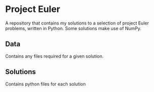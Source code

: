 # Project Euler
A repository that contains my solutions to a selection of project Euler problems, written in Python.  Some solutions make use of
NumPy.

## Data
Contains any files required for a given solution.

## Solutions
Contains python files for each solution
